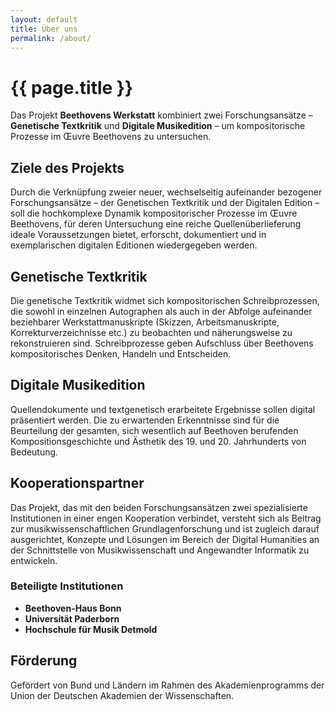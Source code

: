 ```yaml
---
layout: default
title: Über uns
permalink: /about/
---
```


<div class="wrapper">
  <div class="content-wrapper">

# {{ page.title }}

Das Projekt **Beethovens Werkstatt** kombiniert zwei Forschungsansätze – **Genetische Textkritik** und **Digitale Musikedition** – um kompositorische Prozesse im Œuvre Beethovens zu untersuchen.

## Ziele des Projekts

Durch die Verknüpfung zweier neuer, wechselseitig aufeinander bezogener Forschungsansätze – der Genetischen Textkritik und der Digitalen Edition – soll die hochkomplexe Dynamik kompositorischer Prozesse im Œuvre Beethovens, für deren Untersuchung eine reiche Quellenüberlieferung ideale Voraussetzungen bietet, erforscht, dokumentiert und in exemplarischen digitalen Editionen wiedergegeben werden.

## Genetische Textkritik

Die genetische Textkritik widmet sich kompositorischen Schreibprozessen, die sowohl in einzelnen Autographen als auch in der Abfolge aufeinander beziehbarer Werkstattmanuskripte (Skizzen, Arbeitsmanuskripte, Korrekturverzeichnisse etc.) zu beobachten und näherungsweise zu rekonstruieren sind. Schreibprozesse geben Aufschluss über Beethovens kompositorisches Denken, Handeln und Entscheiden.

## Digitale Musikedition

Quellendokumente und textgenetisch erarbeitete Ergebnisse sollen digital präsentiert werden. Die zu erwartenden Erkenntnisse sind für die Beurteilung der gesamten, sich wesentlich auf Beethoven berufenden Kompositionsgeschichte und Ästhetik des 19. und 20. Jahrhunderts von Bedeutung.

## Kooperationspartner

Das Projekt, das mit den beiden Forschungsansätzen zwei spezialisierte Institutionen in einer engen Kooperation verbindet, versteht sich als Beitrag zur musikwissenschaftlichen Grundlagenforschung und ist zugleich darauf ausgerichtet, Konzepte und Lösungen im Bereich der Digital Humanities an der Schnittstelle von Musikwissenschaft und Angewandter Informatik zu entwickeln.

### Beteiligte Institutionen

- **Beethoven-Haus Bonn**
- **Universität Paderborn** 
- **Hochschule für Musik Detmold**

## Förderung

Gefördert von Bund und Ländern im Rahmen des Akademienprogramms der Union der Deutschen Akademien der Wissenschaften.

  </div>
</div>
